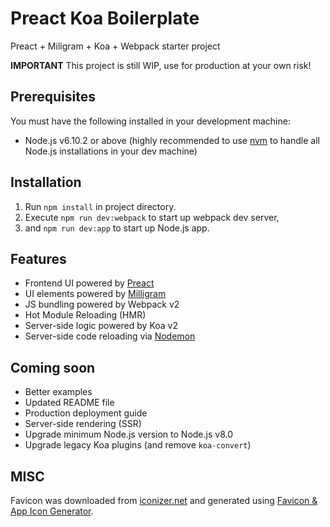 # Preact Koa Boilerplate
Preact + Miligram + Koa + Webpack starter project

**IMPORTANT** This project is still WIP, use for production at your own risk!

## Prerequisites

You must have the following installed in your development machine:

- Node.js v6.10.2 or above (highly recommended to use [nvm](https://github.com/creationix/nvm) to handle all Node.js installations in your dev machine)

## Installation

1. Run `npm install` in project directory.
2. Execute `npm run dev:webpack` to start up webpack dev server,
3. and `npm run dev:app` to start up Node.js app.

## Features

* Frontend UI powered by [Preact](https://preactjs.com/)
* UI elements powered by [Milligram](http://milligram.io/)
* JS bundling powered by Webpack v2
* Hot Module Reloading (HMR)
* Server-side logic powered by Koa v2
* Server-side code reloading via [Nodemon](https://github.com/remy/nodemon)

## Coming soon

* Better examples
* Updated README file
* Production deployment guide
* Server-side rendering (SSR)
* Upgrade minimum Node.js version to Node.js v8.0
* Upgrade legacy Koa plugins (and remove `koa-convert`)

## MISC

Favicon was downloaded from [iconizer.net](http://iconizer.net/en/search/1/collection:classic_smileys_set) and generated using [Favicon & App Icon Generator](http://www.favicon-generator.org/).
